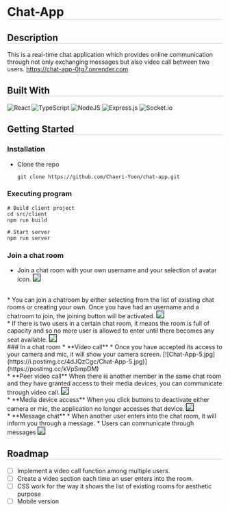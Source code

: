 <h1 style="border-bottom: 1px solid rgb(204, 204, 204)"> Chat-App </h1>

<h2 style="border-bottom: 1px solid rgb(204, 204, 204)"> Description </h2>

This is a real-time chat application which provides online communication through not only exchanging messages but also video call between two users.
https://chat-app-0tg7.onrender.com

<h2 style="border-bottom: 1px solid rgb(204, 204, 204)"> Built With </h2>

![React](https://img.shields.io/badge/react-%2320232a.svg?style=for-the-badge&logo=react&logoColor=%2361DAFB)
![TypeScript](https://img.shields.io/badge/typescript-%23007ACC.svg?style=for-the-badge&logo=typescript&logoColor=white)
![NodeJS](https://img.shields.io/badge/node.js-6DA55F?style=for-the-badge&logo=node.js&logoColor=white)
![Express.js](https://img.shields.io/badge/express.js-%23404d59.svg?style=for-the-badge&logo=express&logoColor=%2361DAFB)
![Socket.io](https://img.shields.io/badge/Socket.io-black?style=for-the-badge&logo=socket.io&badgeColor=010101)

<h2 style="border-bottom: 1px solid rgb(204, 204, 204)"> Getting Started </h2>

### Installation
* Clone the repo
    ```
    git clone https://github.com/Chaeri-Yoon/chat-app.git
    ```

### Executing program
    # Build client project
    cd src/client
    npm run build

    # Start server
    npm run server

### Join a chat room
* Join a chat room with your own username and your selection of avatar icon.
    <img src="https://i.postimg.cc/656FBS4y/Chat-App-2.jpg" style="border: 1px solid rgb(0, 0, 0)"/>   
<br>
* You can join a chatroom by either selecting from the list of existing chat rooms or creating your own. Once you have had an username and a chatroom to join, the joining button will be activated.
    <img src="https://i.postimg.cc/pVn8SXLZ/Chat-App-4.jpg" style="border: 1px solid rgb(0, 0, 0)"/>   
<br>
* If there is two users in a certain chat room, it means the room is full of capacity and so no more user is allowed to enter until there becomes any seat available.
    <img src="https://i.postimg.cc/pXJ9N9bD/Chat-App-9.jpg" style="border: 1px solid rgb(0, 0, 0)"/>  
<br>
### In a chat room
* **Video call**
    * Once you have accepted its access to your camera and mic, it will show your camera screen. 
    [![Chat-App-5.jpg](https://i.postimg.cc/4dJQzCgc/Chat-App-5.jpg)](https://postimg.cc/kVpSmpDM)
    <br>
    * **Peer video call**
        When there is another member in the same chat room and they have granted access to their media devices, you can communicate through video call.
        <img src="https://i.postimg.cc/26LmCt1s/Chat-App-6.jpg" style="border: 1px solid rgb(0, 0, 0)"/>   
    <br>
    * **Media device access**
        When you click buttons to deactivate either camera or mic, the application no longer accesses that device.
        <img src="https://i.postimg.cc/D0Q9Z3nM/Chat-App-7.jpg" style="border: 1px solid rgb(0, 0, 0)"/>    
    <br>
* **Message chat**
    * When another user enters into the chat room, it will inform you through a message.
    * Users can communicate through messages
    <img src="https://i.postimg.cc/wjBjS0kp/Chat-App-8.jpg" style="border: 1px solid rgb(0, 0, 0)"/>

<h2 style="border-bottom: 1px solid rgb(204, 204, 204)"> Roadmap </h2>

- [ ] Implement a video call function among multiple users.
- [ ] Create a video section each time an user enters into the room.
- [ ] CSS work for the way it shows the list of existing rooms for aesthetic purpose
- [ ] Mobile version
